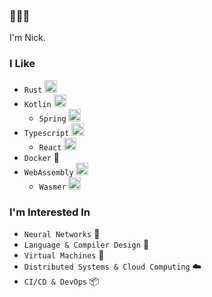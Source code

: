 ### 🍥🍜🦐

I'm Nick.

### I Like
- `Rust` <img height="20" src="https://rustacean.net/assets/cuddlyferris.svg">
- `Kotlin` <img height="20" src="https://img.icons8.com/color/48/000000/kotlin.png">
  - `Spring` <img height="20" alt="spring-icon" src="https://spring.io/images/favicon-9d25009f65637a49ac8d91eb1cf7b75e.ico">
- `Typescript` <img height="20" src="https://img.icons8.com/color/48/000000/typescript.png">
  - `React` <img height="20" alt="React-icon" src="https://upload.wikimedia.org/wikipedia/commons/thumb/a/a7/React-icon.svg/512px-React-icon.svg.png">
- `Docker` 🐳
- `WebAssembly` <img height="20" alt="WebAssembly Logo" src="https://upload.wikimedia.org/wikipedia/commons/thumb/1/1f/WebAssembly_Logo.svg/32px-WebAssembly_Logo.svg.png">
  - `Wasmer` <img height="20" alt="Wasmer.io" src="https://avatars.githubusercontent.com/u/44205449?s=200&v=4">

### I'm Interested In
- `Neural Networks` 🧠
- `Language & Compiler Design` 🔨
- `Virtual Machines` 💾
- `Distributed Systems & Cloud Computing` ☁️
- `CI/CD & DevOps` 📦
